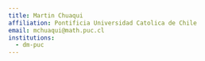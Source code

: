 ```yaml
---
title: Martin Chuaqui
affiliation: Pontificia Universidad Catolica de Chile
email: mchuaqui@math.puc.cl
institutions:
  - dm-puc
---
```

